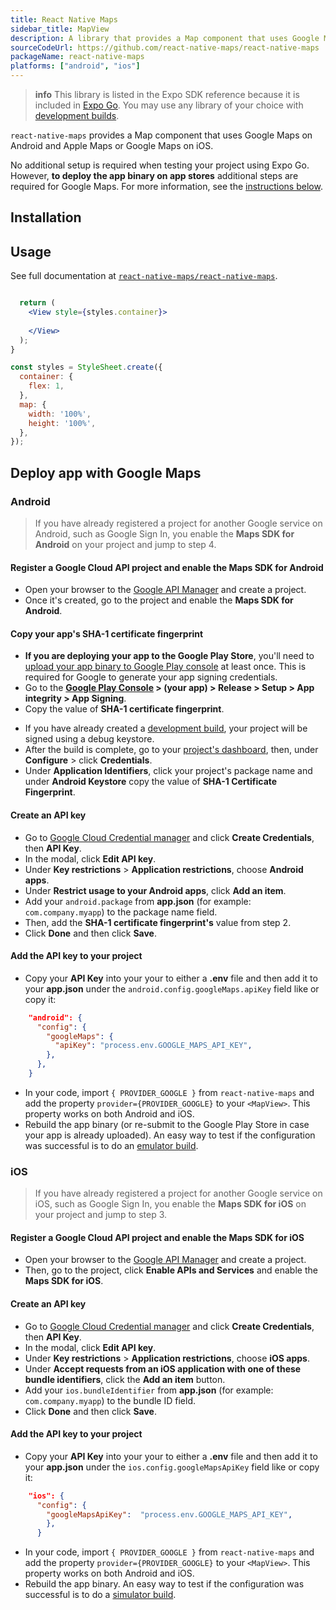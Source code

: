 ```yaml
---
title: React Native Maps
sidebar_title: MapView
description: A library that provides a Map component that uses Google Maps on Android and Apple Maps or Google Maps on iOS.
sourceCodeUrl: https://github.com/react-native-maps/react-native-maps
packageName: react-native-maps
platforms: ["android", "ios"]
---
```


> **info** This library is listed in the Expo SDK reference because it is included in [Expo Go](https://expo.dev/go). You may use any library of your choice with [development builds](/develop/development-builds/introduction/).

`react-native-maps` provides a Map component that uses Google Maps on Android and Apple Maps or Google Maps on iOS.

No additional setup is required when testing your project using Expo Go. However, **to deploy the app binary on app stores** additional steps are required for Google Maps. For more information, see the [instructions below](#deploy-app-with-google-maps).

## Installation

## Usage

See full documentation at [`react-native-maps/react-native-maps`](https://github.com/react-native-maps/react-native-maps).

```jsx

  return (
    <View style={styles.container}>
      
    </View>
  );
}

const styles = StyleSheet.create({
  container: {
    flex: 1,
  },
  map: {
    width: '100%',
    height: '100%',
  },
});
```

## Deploy app with Google Maps

### Android

> If you have already registered a project for another Google service on Android, such as Google Sign In, you enable the **Maps SDK for Android** on your project and jump to step 4.

#### Register a Google Cloud API project and enable the Maps SDK for Android

- Open your browser to the [Google API Manager](https://console.developers.google.com/apis) and create a project.
- Once it's created, go to the project and enable the **Maps SDK for Android**.

#### Copy your app's SHA-1 certificate fingerprint

<Tabs>
<Tab label="For Google Play Store">

- **If you are deploying your app to the Google Play Store**, you'll need to [upload your app binary to Google Play console](/submit/android/) at least once. This is required for Google to generate your app signing credentials.
- Go to the **[Google Play Console](https://play.google.com/console) > (your app) > Release > Setup > App integrity > App Signing**.
- Copy the value of **SHA-1 certificate fingerprint**.

</Tab>

<Tab label="For development builds">

- If you have already created a [development build](/develop/development-builds/introduction/), your project will be signed using a debug keystore.
- After the build is complete, go to your [project's dashboard](https://expo.dev/accounts/[username]/projects/[project-name]), then, under **Configure** > click **Credentials**.
- Under **Application Identifiers**, click your project's package name and under **Android Keystore** copy the value of **SHA-1 Certificate Fingerprint**.

</Tab>

</Tabs>

#### Create an API key

- Go to [Google Cloud Credential manager](https://console.cloud.google.com/apis/credentials) and click **Create Credentials**, then **API Key**.
- In the modal, click **Edit API key**.
- Under **Key restrictions** > **Application restrictions**, choose **Android apps**.
- Under **Restrict usage to your Android apps**, click **Add an item**.
- Add your `android.package` from **app.json** (for example: `com.company.myapp`) to the package name field.
- Then, add the **SHA-1 certificate fingerprint's** value from step 2.
- Click **Done** and then click **Save**.

#### Add the API key to your project

- Copy your **API Key** into your your to either a **.env** file and then add it to your **app.json** under the `android.config.googleMaps.apiKey` field like or copy it:

```json
    "android": {
      "config": {
        "googleMaps": {
          "apiKey": "process.env.GOOGLE_MAPS_API_KEY",
        },
      },
    }
```

- In your code, import `{ PROVIDER_GOOGLE }` from `react-native-maps` and add the property `provider={PROVIDER_GOOGLE}` to your `<MapView>`. This property works on both Android and iOS.
- Rebuild the app binary (or re-submit to the Google Play Store in case your app is already uploaded). An easy way to test if the configuration was successful is to do an [emulator build](/develop/development-builds/create-a-build/#create-a-development-build-for-emulatorsimulator).

### iOS

> If you have already registered a project for another Google service on iOS, such as Google Sign In, you enable the **Maps SDK for iOS** on your project and jump to step 3.

#### Register a Google Cloud API project and enable the Maps SDK for iOS

- Open your browser to the [Google API Manager](https://console.developers.google.com/apis) and create a project.
- Then, go to the project, click **Enable APIs and Services** and enable the **Maps SDK for iOS**.

#### Create an API key

- Go to [Google Cloud Credential manager](https://console.cloud.google.com/apis/credentials) and click **Create Credentials**, then **API Key**.
- In the modal, click **Edit API key**.
- Under **Key restrictions** > **Application restrictions**, choose **iOS apps**.
- Under **Accept requests from an iOS application with one of these bundle identifiers**, click the **Add an item** button.
- Add your `ios.bundleIdentifier` from **app.json** (for example: `com.company.myapp`) to the bundle ID field.
- Click **Done** and then click **Save**.

#### Add the API key to your project

- Copy your **API Key** into your your to either a **.env** file and then add it to your **app.json** under the `ios.config.googleMapsApiKey` field like or copy it:

```json
    "ios": {
      "config": {
        "googleMapsApiKey":  "process.env.GOOGLE_MAPS_API_KEY",
        },
      }
```

- In your code, import `{ PROVIDER_GOOGLE }` from `react-native-maps` and add the property `provider={PROVIDER_GOOGLE}` to your `<MapView>`. This property works on both Android and iOS.
- Rebuild the app binary. An easy way to test if the configuration was successful is to do a [simulator build](/develop/development-builds/create-a-build/#create-a-development-build-for-emulatorsimulator).
